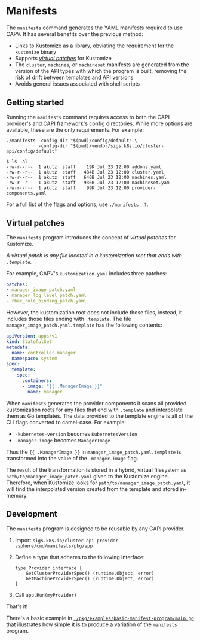 # Manifests

The `manifests` command generates the YAML manifests required to use CAPV. It has several benefits over the previous method:

* Links to Kustomize as a library, obviating the requirement for the `kustomize` binary
* Supports [_virtual patches_](#Virtual-patches) for Kustomize
* The `cluster`, `machines`, or `machineset` manifests are generated from the version of the API types with which the program is built, removing the risk of drift between templates and API versions
* Avoids general issues associated with shell scripts

## Getting started

Running the `manifests` command requires access to both the CAPI provider's and CAPI framework's config directories. While more options are available, these are the only requirements. For example:

```shell
./manifests -config-dir "$(pwd)/config/default" \
            -config-dir "$(pwd)/vendor/sigs.k8s.io/cluster-api/config/default"
```

```shell
$ ls -al
-rw-r--r--  1 akutz  staff    19K Jul 23 12:00 addons.yaml
-rw-r--r--  1 akutz  staff   484B Jul 23 12:00 cluster.yaml
-rw-r--r--  1 akutz  staff   640B Jul 23 12:00 machines.yaml
-rw-r--r--  1 akutz  staff   936B Jul 23 12:00 machineset.yam
-rw-r--r--  1 akutz  staff    99K Jul 23 12:00 provider-components.yaml
```

For a full list of the flags and options, use `./manifests -?`.

## Virtual patches

The `manifests` program introduces the concept of _virtual patches_ for Kustomize.

_A virtual patch is any file located in a kustomization root that ends with `.template`._

For example, CAPV's `kustomization.yaml` includes three patches:

```yaml
patches:
- manager_image_patch.yaml
- manager_log_level_patch.yaml
- rbac_role_binding_patch.yaml
```

However, the kustomization root does not include those files, instead, it includes those files ending with `.template`. The file `manager_image_patch.yaml.template` has the following contents:

```yaml
apiVersion: apps/v1
kind: StatefulSet
metadata:
  name: controller-manager
  namespace: system
spec:
  template:
    spec:
      containers:
      - image: "{{ .ManagerImage }}"
        name: manager
```

When `manifests` generates the provider components it scans all provided kustomization roots for any files that end with `.template` and interpolate them as Go templates. The data provided to the template engine is all of the CLI flags converted to camel-case. For example:

* `-kubernetes-version` becomes `KubernetesVersion`
* `-manager-image` becomes `ManagerImage`

Thus the `{{ .ManagerImage }}` in `manager_image_patch.yaml.template` is transformed into the value of the `-manager-image` flag.

The result of the transformation is stored in a hybrid, virtual filesystem as `path/to/manager_image_patch.yaml` given to the Kustomize engine. Therefore, when Kustomize looks for `path/to/manager_image_patch.yaml`, it will find the interpolated version created from the template and stored in-memory.

## Development

The `manifests` program is designed to be reusable by any CAPI provider.

1. Import `sigs.k8s.io/cluster-api-provider-vsphere/cmd/manifests/pkg/app`
2. Define a type that adheres to the following interface:

    ```golang
    type Provider interface {
        GetClusterProviderSpec() (runtime.Object, error)
        GetMachineProviderSpec() (runtime.Object, error)
    }
    ```

3. Call `app.Run(myProvider)`

That's it!

There's a basic example in [`./pkg/examples/basic-manifest-program/main.go`](./pkg/examples/basic-manifest-program/main.go) that illustrates how simple it is to produce a variation of the `manifests` program.
